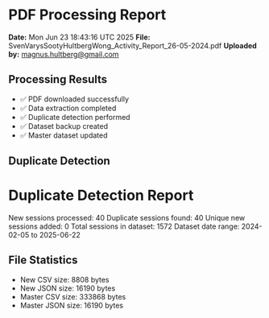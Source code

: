 # PDF Processing Report

**Date:** Mon Jun 23 18:43:16 UTC 2025
**File:** SvenVarysSootyHultbergWong_Activity_Report_26-05-2024.pdf
**Uploaded by:** magnus.hultberg@gmail.com

## Processing Results
- ✅ PDF downloaded successfully
- ✅ Data extraction completed
- ✅ Duplicate detection performed
- ✅ Dataset backup created
- ✅ Master dataset updated

## Duplicate Detection
Duplicate Detection Report
========================
New sessions processed: 40
Duplicate sessions found: 40
Unique new sessions added: 0
Total sessions in dataset: 1572
Dataset date range: 2024-02-05 to 2025-06-22

## File Statistics
- New CSV size: 8808 bytes
- New JSON size: 16190 bytes
- Master CSV size: 333868 bytes
- Master JSON size: 16190 bytes

